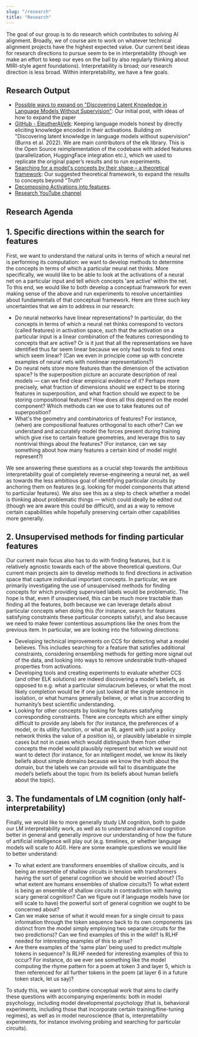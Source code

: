 ```yaml
---
slug: "/research"
title: "Research"
---
```


The goal of our group is to do research which contributes to solving AI alignment. Broadly, we of course aim to work on whatever technical alignment projects have the highest expected value. Our current best ideas for research directions to pursue seem to be in interpretability (though we make an effort to keep our eyes on the ball by also regularly thinking about MIRI-style agent foundations).
Interpretability is broad; our research direction is less broad. Within interpretability, we have a few goals.

## Research Output

- [Possible ways to expand on "Discovering Latent Knowledge in Language Models Without Supervision"](https://www.lesswrong.com/posts/bFwigCDMC5ishLz7X/rfc-possible-ways-to-expand-on-discovering-latent-knowledge):  Our initial post, with ideas of how to expand the paper
- [GitHub - EleutherAI/elk](https://github.com/EleutherAI/elk): Keeping language models honest by directly eliciting knowledge encoded in their activations. Building on "Discovering latent knowledge in language models without supervision" (Burns et al. 2022). We are main contributors of the elk library. This is the Open Source reimplementation of the codebase with added features (parallelization, HuggingFace integration etc.), which we used to replicate the original paper’s results and to run experiments.
- [Searching for a model's concepts by their shape – a theoretical framework](https://www.lesswrong.com/posts/Go5ELsHAyw7QrArQ6/searching-for-a-model-s-concepts-by-their-shape-a): Our suggested theoretical framework, to expand the results to concepts beyond “Truth”
- [Decomposing Activations into features](https://drive.google.com/file/d/1jD0VpCF1fLXyNwMMM3skbYAgoR2qQOu5/).
- [Research YouTube channel](https://www.youtube.com/watch?v=IGdk0JsvIkY) 

## Research Agenda

## 1. Specific directions within the search for features
First, we want to understand the natural units in terms of which a neural net is performing its computation: we want to develop methods to determine the concepts in terms of which a particular neural net thinks. More specifically, we would like to be able to look at the activations of a neural net on a particular input and tell which concepts 'are active' within the net. To this end, we would like to both develop a conceptual framework for even making sense of the above and run experiments to resolve uncertainties about fundamentals of that conceptual framework. Here are three such key uncertainties that we aim to address in our research:

- Do neural networks have linear representations? In particular, do the concepts in terms of which a neural net thinks correspond to vectors (called features) in activation space, such that the activation on a particular input is a linear combination of the features corresponding to concepts that are active? Or is it just that all the representations we have identified thus far seem linear because we only had tools to find ones which seem linear? (Can we even in principle come up with concrete examples of neural nets with nonlinear representations?)
- Do neural nets store more features than the dimension of the activation space? Is the superposition picture an accurate description of real models — can we find clear empirical evidence of it? Perhaps more precisely, what fraction of dimensions should we expect to be storing features in superposition, and what fraction should we expect to be storing compositional features? How does all this depend on the model component? Which methods can we use to take features out of superposition?
- What's the geometry and combinatorics of features? For instance, (when) are compositional features orthogonal to each other? Can we understand and accurately model the forces present during training which give rise to certain feature geometries, and leverage this to say nontrivial things about the features? (For instance, can we say something about how many features a certain kind of model might represent?)

We see answering these questions as a crucial step towards the ambitious interpretability goal of completely reverse-engineering a neural net, as well as towards the less ambitious goal of identifying particular circuits by anchoring them on features (e.g. looking for model components that attend to particular features). We also see this as a step to check whether a model is thinking about problematic things — which could ideally be edited out (though we are aware this could be difficult), and as a way to remove certain capabilities while hopefully preserving certain other capabilities more generally.

## 2. Unsupervised methods for finding particular features
Our current main focus also has to do with finding features, but it is relatively agnostic towards each of the above theoretical questions. Our current main projects aim to develop methods to find directions in activation space that capture individual important concepts. In particular, we are primarily investigating the use of unsupervised methods for finding concepts for which providing supervised labels would be problematic. The hope is that, even if unsupervised, this can be much more tractable than finding all the features, both because we can leverage details about particular concepts when doing this (for instance, search for features satisfying constraints these particular concepts satisfy), and also because we need to make fewer contentious assumptions like the ones from the previous item. In particular, we are looking into the following directions:

- Developing technical improvements on CCS for detecting what a model believes. This includes searching for a feature that satisfies additional constraints, considering ensembling methods for getting more signal out of the data, and looking into ways to remove undesirable truth-shaped properties from activations.
- Developing tools and creating experiments to evaluate whether CCS (and other ELK solutions) are indeed discovering a model’s beliefs, as opposed to e.g. what a particular simulacrum believes, or what the most likely completion would be if one just looked at the single sentence in isolation, or what humans generally believe, or what is true according to humanity’s best scientific understanding.
- Looking for other concepts by looking for features satisfying corresponding constraints. There are concepts which are either simply difficult to provide any labels for (for instance, the preferences of a model, or its utility function, or what an RL agent with just a policy network thinks the value of a position is), or plausibly labelable in simple cases but not in cases which would distinguish them from other concepts the model would plausibly represent but which we would not want to detect (for instance, for an intelligent model, we know its likely beliefs about simple domains because we know the truth about the domain, but the labels we can provide will fail to disambiguate the model’s beliefs about the topic from its beliefs about human beliefs about the topic).

## 3. The fundamentals of LM cognition (only half-interpretability)
Finally, we would like to more generally study LM cognition, both to guide our LM interpretability work, as well as to understand advanced cognition better in general and generally improve our understanding of how the future of artificial intelligence will play out (e.g. timelines, or whether language models will scale to AGI). Here are some example questions we would like to better understand:

- To what extent are transformers ensembles of shallow circuits, and is being an ensemble of shallow circuits in tension with transformers having the sort of general cognition we should be worried about? (To what extent are humans ensembles of shallow circuits?) To what extent is being an ensemble of shallow circuits in contradiction with having scary general cognition? Can we figure out if language models have (or will scale to have) the powerful sort of general cognition we ought to be concerned about?
- Can we make sense of what it would mean for a single circuit to pass information through the token sequence back to its own components (as distinct from the model simply employing two separate circuits for the two predictions)? Can we find examples of this in the wild? Is RLHF needed for interesting examples of this to arise?
- Are there examples of the 'same plan' being used to predict multiple tokens in sequence? Is RLHF needed for interesting examples of this to occur? For instance, do we ever see something like the model computing the rhyme pattern for a poem at token 3 and layer 5, which is then referenced for all further tokens in the poem (at layer 6 in a future token stack, let us say)?

To study this, we want to combine conceptual work that aims to clarify these questions with accompanying experiments: both in model psychology, including model developmental psychology (that is, behavioral experiments, including those that incorporate certain training/fine-tuning regimes), as well as in model neuroscience (that is, interpretability experiments, for instance involving probing and searching for particular circuits).


